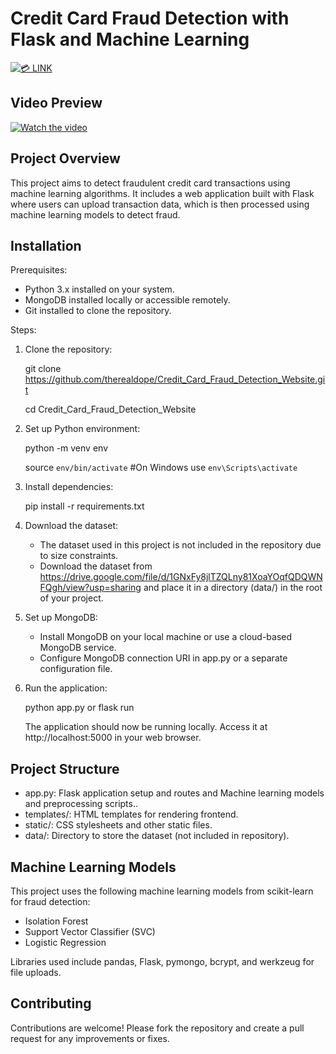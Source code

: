 Credit Card Fraud Detection with Flask and Machine Learning
===========================================================
[![💳 LINK](https://img.shields.io/badge/💳-Visit%20Website-blue)](https://ccdf.onrender.com/)

## Video Preview

[![Watch the video](https://img.youtube.com/vi/f4Rxvy8E61E/0.jpg)](https://youtu.be/f4Rxvy8E61E)


Project Overview
----------------

This project aims to detect fraudulent credit card transactions using machine learning algorithms. It includes a web application built with Flask where users can upload transaction data, which is then processed using machine learning models to detect fraud.

Installation
------------

Prerequisites:
- Python 3.x installed on your system.
- MongoDB installed locally or accessible remotely.
- Git installed to clone the repository.

Steps:
1. Clone the repository:

   git clone https://github.com/therealdope/Credit_Card_Fraud_Detection_Website.git
   
   cd Credit_Card_Fraud_Detection_Website

3. Set up Python environment:

   python -m venv env
   
   source `env/bin/activate`   #On Windows use `env\Scripts\activate`

5. Install dependencies:

   pip install -r requirements.txt

6. Download the dataset:

   - The dataset used in this project is not included in the repository due to size constraints.
   - Download the dataset from https://drive.google.com/file/d/1GNxFy8jlTZQLny81XoaYOqfQDQWNFQgh/view?usp=sharing and place it in a directory (data/) in the root of your project.

7. Set up MongoDB:

   - Install MongoDB on your local machine or use a cloud-based MongoDB service.
   - Configure MongoDB connection URI in app.py or a separate configuration file.

8. Run the application:

   python app.py or flask run

   The application should now be running locally. Access it at http://localhost:5000 in your web browser.

Project Structure
-----------------

- app.py: Flask application setup and routes and Machine learning models and preprocessing scripts..
- templates/: HTML templates for rendering frontend.
- static/: CSS stylesheets and other static files.
- data/: Directory to store the dataset (not included in repository).

Machine Learning Models
-----------------------

This project uses the following machine learning models from scikit-learn for fraud detection:

- Isolation Forest
- Support Vector Classifier (SVC)
- Logistic Regression

Libraries used include pandas, Flask, pymongo, bcrypt, and werkzeug for file uploads.

Contributing
------------

Contributions are welcome! Please fork the repository and create a pull request for any improvements or fixes.
